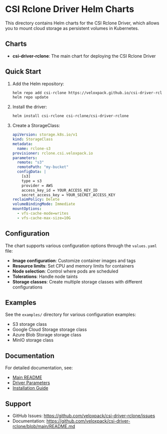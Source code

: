 # CSI Rclone Driver Helm Charts

This directory contains Helm charts for the CSI Rclone Driver, which allows you to mount cloud storage as persistent volumes in Kubernetes.

## Charts

- **csi-driver-rclone**: The main chart for deploying the CSI Rclone Driver

## Quick Start

1. Add the Helm repository:
   ```bash
   helm repo add csi-rclone https://veloxpack.github.io/csi-driver-rclone/charts
   helm repo update
   ```

2. Install the driver:
   ```bash
   helm install csi-rclone csi-rclone/csi-driver-rclone
   ```

3. Create a StorageClass:
   ```yaml
   apiVersion: storage.k8s.io/v1
   kind: StorageClass
   metadata:
     name: rclone-s3
   provisioner: rclone.csi.veloxpack.io
   parameters:
     remote: "s3"
     remotePath: "my-bucket"
     configData: |
       [s3]
       type = s3
       provider = AWS
       access_key_id = YOUR_ACCESS_KEY_ID
       secret_access_key = YOUR_SECRET_ACCESS_KEY
   reclaimPolicy: Delete
   volumeBindingMode: Immediate
   mountOptions:
     - vfs-cache-mode=writes
     - vfs-cache-max-size=10G
   ```

## Configuration

The chart supports various configuration options through the `values.yaml` file:

- **Image configuration**: Customize container images and tags
- **Resource limits**: Set CPU and memory limits for containers
- **Node selection**: Control where pods are scheduled
- **Tolerations**: Handle node taints
- **Storage classes**: Create multiple storage classes with different configurations

## Examples

See the `examples/` directory for various configuration examples:

- S3 storage class
- Google Cloud Storage storage class
- Azure Blob Storage storage class
- MinIO storage class

## Documentation

For detailed documentation, see:
- [Main README](../README.md)
- [Driver Parameters](../docs/driver-parameters.md)
- [Installation Guide](../docs/install-rclone-csi-driver.md)

## Support

- GitHub Issues: https://github.com/veloxpack/csi-driver-rclone/issues
- Documentation: https://github.com/veloxpack/csi-driver-rclone/blob/main/README.md
